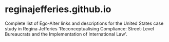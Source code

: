 # reginajefferies.github.io
Complete list of Ego-Alter links and descriptions for the United States case study in Regina Jefferies 'Reconceptualising Compliance: Street-Level Bureaucrats and the Implementation of International Law'.
